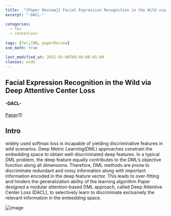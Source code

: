 ```yaml
---
title:  "[Paper Review📃] Facial Expression Recognition in the Wild via Deep Attentive Center Loss"
excerpt: "-DACL-"

categories:
  - fer
  - centerLoss
  
tags: [fer,CNN, paperReview]
use_math: true

last_modified_at: 2022-03-08T08:06:00-05:00
classes: wide
---
```


## Facial Expression Recognition in the Wild via Deep Attentive Center Loss
#### -DACL-

[Paper](https://arxiv.org/pdf/2109.07270.pdf)😙 

## Intro

widely used softmax loss is incapable of yielding discriminative features in wild scenarios. 
Deep Metric Learning(DML) approaches constrain the embedding space to obtain well-discriminated deep features. 
In a typical DML problem, the deep feature equally contributes to the DML’s objective function along all dimensions. Therefore, DML methods are prone to discriminate redundant and noisy information along with important information encoded in the deep feature vector. This leads to over-fitting and hinders the generalization ability of the learning algorithm
Paper designed a modular attention-based DML approach, called Deep Attentive Center Loss (DACL), to selectively learn to discriminate exclusively the relevant information in the embedding space. 

![image](https://user-images.githubusercontent.com/53431568/157199478-25e1dde1-f7e1-4596-a925-8e6ad8e2b32e.png)


